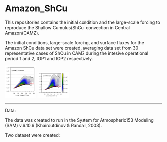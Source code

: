 # Amazon_ShCu

This repositories contains the initial 
condition and the large-scale forcing 
to reproduce the Shallow Cumulus(ShCu)
convection in Central Amazon(CAMZ). 

The initial conditions, large-scale forcing, and surface 
fluxes for the Amazon ShCu data set were created, 
averaging data set from 30 representative 
cases of ShCu in CAMZ during the intesive operational period 1 and 2, IOP1 and IOP2 
respectively.


<p float="left"
  <img src="/fig/mass_flux_2d_small.png" width="100" /> 
  <img src="/fig/mass_flux_2d_medium.png" width="100" />
  <img src="/fig/mass_flux_2d_large_all.png" width="100" />
</p>

_____
Data:

The data  was created to run in
the System for Atmospheric153
Modeling (SAM) v.6.10.6 (Khairoutdinov & Randall, 2003).

Two dataset were created: 
